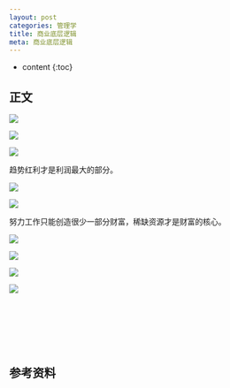```yaml
---
layout: post
categories: 管理学
title: 商业底层逻辑
meta: 商业底层逻辑
---
```

* content
{:toc}

## 正文

![]({{site.baseurl}}/images/20221127/20221127182043.jpg)

![]({{site.baseurl}}/images/20221127/20221127182045.jpg)

![]({{site.baseurl}}/images/20221127/20221127182047.jpg)

趋势红利才是利润最大的部分。

![]({{site.baseurl}}/images/20221127/20221127182049.jpg)

![]({{site.baseurl}}/images/20221127/20221127182053.jpg)

努力工作只能创造很少一部分财富，稀缺资源才是财富的核心。

![]({{site.baseurl}}/images/20221127/20221127182055.jpg)

![]({{site.baseurl}}/images/20221127/20221127182058.jpg)

![]({{site.baseurl}}/images/20221127/20221127182062.jpg)

![]({{site.baseurl}}/images/20221127/20221127182066.jpg)






<br/><br/><br/><br/><br/>
## 参考资料




